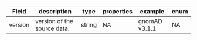 |Field | description | type | properties | example | enum|
| ---| ---| ---| ---| ---| --- |
| version | version of the source data. | string | NA | gnomAD v3.1.1 | NA|
